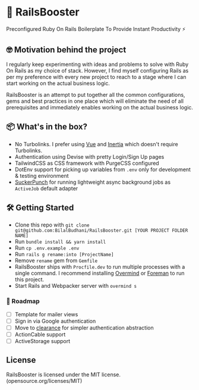 # 🚀 RailsBooster

Preconfigured Ruby On Rails Boilerplate To Provide Instant Productivity ⚡️

## 🤓 Motivation behind the project

I regularly keep experimenting with ideas and problems to solve with Ruby On Rails as my choice of stack. However, I find myself configuring Rails as per my preference with every new project to reach to a stage where I can start working on the actual business logic.

RailsBooster is an attempt to put together all the common configurations, gems and best practices in one place which will eliminate the need of all prerequisites and immediately enables working on the actual business logic.

## 📦 What's in the box?

- No Turbolinks. I prefer using [Vue](https://vuejs.com) and [Inertia](https://inertiajs.com) which doesn't require Turbolinks.
- Authentication using Devise with pretty Login/Sign Up pages
- TailwindCSS as CSS framework with PurgeCSS configured
- DotEnv support for picking up variables from `.env` only for development & testing environment
- [SuckerPunch](https://github.com/brandonhilkert/sucker_punch) for running lightweight async background jobs as `ActiveJob` default adapter

## 🛠 Getting Started

- Clone this repo with `git clone git@github.com:BilalBudhani/RailsBooster.git [YOUR PROJECT FOLDER NAME]`
- Run `bundle install && yarn install`
- Run `cp .env.example .env`
- Run `rails g rename:into [ProjectName]`
- Remove `rename` gem from `Gemfile`
- RailsBooster ships with `Procfile.dev` to run multiple processes with a single command. I recommend installing [Overmind](https://github.com/DarthSim/overmind) or [Foreman](https://github.com/ddollar/foreman) to run this project.
- Start Rails and Webpacker server with `overmind s`


### 👀 Roadmap
- [ ] Template for mailer views
- [ ] Sign in via Google authentication
- [ ] Move to [clearance](https://github.com/thoughtbot/clearance) for simpler authentication abstraction
- [ ] ActionCable support
- [ ] ActiveStorage support

## License

RailsBooster is licensed under the MIT license. (opensource.org/licenses/MIT)
